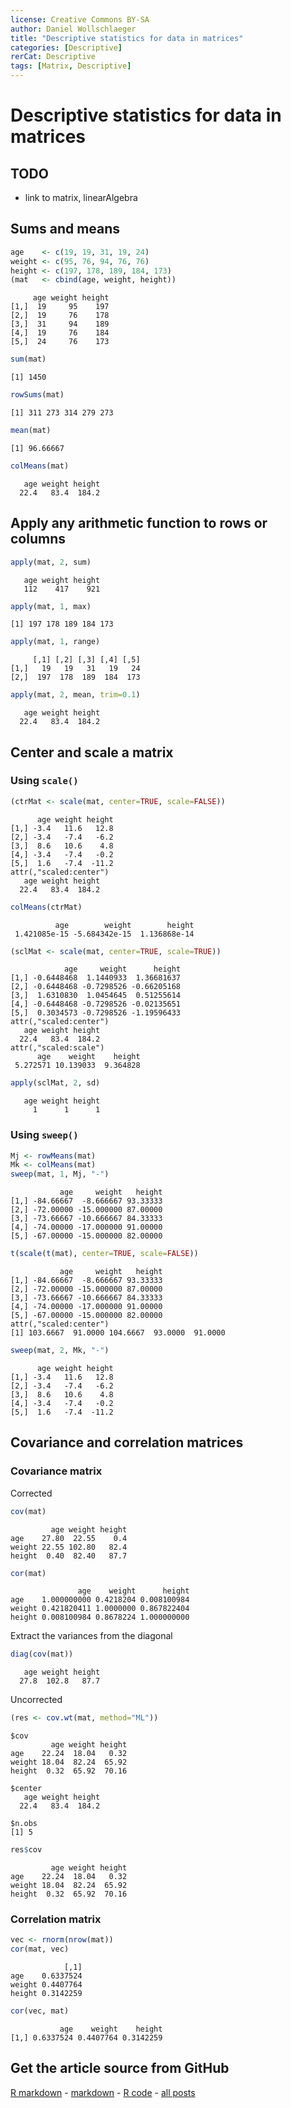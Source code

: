 ```yaml
---
license: Creative Commons BY-SA
author: Daniel Wollschlaeger
title: "Descriptive statistics for data in matrices"
categories: [Descriptive]
rerCat: Descriptive
tags: [Matrix, Descriptive]
---
```


Descriptive statistics for data in matrices
=========================

TODO
-------------------------

 - link to matrix, linearAlgebra

Sums and means
-------------------------


```r
age    <- c(19, 19, 31, 19, 24)
weight <- c(95, 76, 94, 76, 76)
height <- c(197, 178, 189, 184, 173)
(mat   <- cbind(age, weight, height))
```

```
     age weight height
[1,]  19     95    197
[2,]  19     76    178
[3,]  31     94    189
[4,]  19     76    184
[5,]  24     76    173
```


```r
sum(mat)
```

```
[1] 1450
```

```r
rowSums(mat)
```

```
[1] 311 273 314 279 273
```

```r
mean(mat)
```

```
[1] 96.66667
```

```r
colMeans(mat)
```

```
   age weight height 
  22.4   83.4  184.2 
```

Apply any arithmetic function to rows or columns
-------------------------


```r
apply(mat, 2, sum)
```

```
   age weight height 
   112    417    921 
```

```r
apply(mat, 1, max)
```

```
[1] 197 178 189 184 173
```

```r
apply(mat, 1, range)
```

```
     [,1] [,2] [,3] [,4] [,5]
[1,]   19   19   31   19   24
[2,]  197  178  189  184  173
```

```r
apply(mat, 2, mean, trim=0.1)
```

```
   age weight height 
  22.4   83.4  184.2 
```

Center and scale a matrix
-------------------------

### Using `scale()`


```r
(ctrMat <- scale(mat, center=TRUE, scale=FALSE))
```

```
      age weight height
[1,] -3.4   11.6   12.8
[2,] -3.4   -7.4   -6.2
[3,]  8.6   10.6    4.8
[4,] -3.4   -7.4   -0.2
[5,]  1.6   -7.4  -11.2
attr(,"scaled:center")
   age weight height 
  22.4   83.4  184.2 
```

```r
colMeans(ctrMat)
```

```
          age        weight        height 
 1.421085e-15 -5.684342e-15  1.136868e-14 
```

```r
(sclMat <- scale(mat, center=TRUE, scale=TRUE))
```

```
            age     weight      height
[1,] -0.6448468  1.1440933  1.36681637
[2,] -0.6448468 -0.7298526 -0.66205168
[3,]  1.6310830  1.0454645  0.51255614
[4,] -0.6448468 -0.7298526 -0.02135651
[5,]  0.3034573 -0.7298526 -1.19596433
attr(,"scaled:center")
   age weight height 
  22.4   83.4  184.2 
attr(,"scaled:scale")
      age    weight    height 
 5.272571 10.139033  9.364828 
```

```r
apply(sclMat, 2, sd)
```

```
   age weight height 
     1      1      1 
```

### Using `sweep()`


```r
Mj <- rowMeans(mat)
Mk <- colMeans(mat)
sweep(mat, 1, Mj, "-")
```

```
           age     weight   height
[1,] -84.66667  -8.666667 93.33333
[2,] -72.00000 -15.000000 87.00000
[3,] -73.66667 -10.666667 84.33333
[4,] -74.00000 -17.000000 91.00000
[5,] -67.00000 -15.000000 82.00000
```

```r
t(scale(t(mat), center=TRUE, scale=FALSE))
```

```
           age     weight   height
[1,] -84.66667  -8.666667 93.33333
[2,] -72.00000 -15.000000 87.00000
[3,] -73.66667 -10.666667 84.33333
[4,] -74.00000 -17.000000 91.00000
[5,] -67.00000 -15.000000 82.00000
attr(,"scaled:center")
[1] 103.6667  91.0000 104.6667  93.0000  91.0000
```

```r
sweep(mat, 2, Mk, "-")
```

```
      age weight height
[1,] -3.4   11.6   12.8
[2,] -3.4   -7.4   -6.2
[3,]  8.6   10.6    4.8
[4,] -3.4   -7.4   -0.2
[5,]  1.6   -7.4  -11.2
```

Covariance and correlation matrices
-------------------------

### Covariance matrix

Corrected


```r
cov(mat)
```

```
         age weight height
age    27.80  22.55    0.4
weight 22.55 102.80   82.4
height  0.40  82.40   87.7
```

```r
cor(mat)
```

```
               age    weight      height
age    1.000000000 0.4218204 0.008100984
weight 0.421820411 1.0000000 0.867822404
height 0.008100984 0.8678224 1.000000000
```

Extract the variances from the diagonal


```r
diag(cov(mat))
```

```
   age weight height 
  27.8  102.8   87.7 
```

Uncorrected


```r
(res <- cov.wt(mat, method="ML"))
```

```
$cov
         age weight height
age    22.24  18.04   0.32
weight 18.04  82.24  65.92
height  0.32  65.92  70.16

$center
   age weight height 
  22.4   83.4  184.2 

$n.obs
[1] 5
```

```r
res$cov
```

```
         age weight height
age    22.24  18.04   0.32
weight 18.04  82.24  65.92
height  0.32  65.92  70.16
```

### Correlation matrix


```r
vec <- rnorm(nrow(mat))
cor(mat, vec)
```

```
            [,1]
age    0.6337524
weight 0.4407764
height 0.3142259
```

```r
cor(vec, mat)
```

```
           age    weight    height
[1,] 0.6337524 0.4407764 0.3142259
```

Get the article source from GitHub
----------------------------------------------

[R markdown](https://github.com/dwoll/RExRepos/raw/master/Rmd/matrixStatistics.Rmd) - [markdown](https://github.com/dwoll/RExRepos/raw/master/md/matrixStatistics.md) - [R code](https://github.com/dwoll/RExRepos/raw/master/R/matrixStatistics.R) - [all posts](https://github.com/dwoll/RExRepos/)
